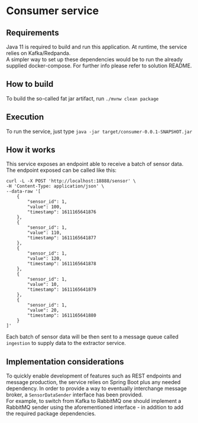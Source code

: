 # Consumer service

## Requirements

Java 11 is required to build and run this application. At runtime, the service relies on Kafka/Redpanda.    
A simpler way to set up these dependencies would be to run the already supplied
docker-compose. For further info please refer to solution README.

## How to build

To build the so-called fat jar artifact, run `./mvnw clean package`

## Execution

To run the service, just type `java -jar target/consumer-0.0.1-SNAPSHOT.jar`

## How it works

This service exposes an endpoint able to receive a batch of sensor data. The endpoint exposed can be called like this:  
```
curl -L -X POST 'http://localhost:18888/sensor' \
-H 'Content-Type: application/json' \
--data-raw '[
    {
        "sensor_id": 1,
        "value": 100,
        "timestamp": 1611165641876
    },
    {
        "sensor_id": 1,
        "value": 110,
        "timestamp": 1611165641877
    },
    {
        "sensor_id": 1,
        "value": 120,
        "timestamp": 1611165641878
    },
    {
        "sensor_id": 1,
        "value": 10,
        "timestamp": 1611165641879
    },
    {
        "sensor_id": 1,
        "value": 20,
        "timestamp": 1611165641880
    }
]'
```
Each batch of sensor data will be then sent to a message queue called `ingestion` to supply data to the extractor service.

## Implementation considerations

To quickly enable development of features such as REST endpoints and message production, the service relies on Spring Boot plus
any needed dependency. In order to provide a way to eventually interchange message broker, a `SensorDataSender` interface
has been provided.  
For example, to switch from Kafka to RabbitMQ one should implement a RabbitMQ sender using the aforementioned
interface - in addition to add the required package dependencies.
